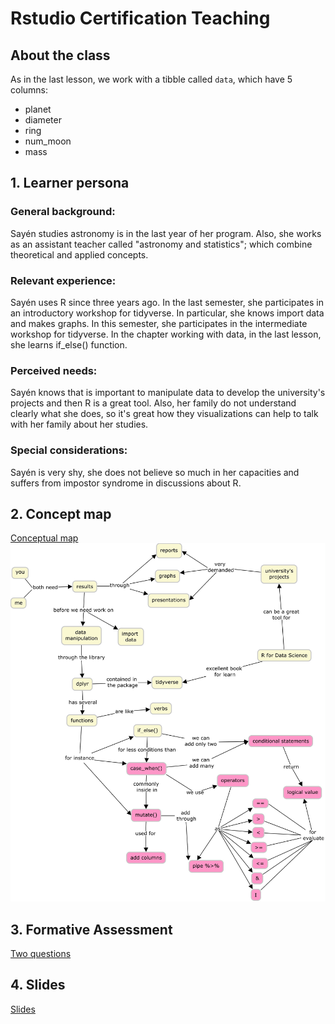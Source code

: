 # Rstudio Certification Teaching

## About the class

As in the last lesson, we work with a tibble called `data`, which have 5 columns: 

  - planet
  - diameter
  - ring
  - num_moon
  - mass
  
## 1. Learner persona

### General background:

Sayén studies astronomy is in the last year of her program. Also, she works as an assistant teacher called "astronomy and statistics"; which combine theoretical and applied concepts.

### Relevant experience:

Sayén uses R since three years ago. In the last semester, she participates in an introductory workshop for tidyverse. In particular, she knows import data and makes graphs. In this semester, she participates in the intermediate workshop for tidyverse. In the chapter working with data, in the last lesson, she learns if_else() function.  
  
### Perceived needs:

Sayén knows that is important to manipulate data to develop the university's projects and then R is a great tool. Also, her family do not understand clearly what she does, so it's great how they visualizations can help to talk with her family about her studies.

### Special considerations: 

Sayén is very shy, she does not believe so much in her capacities and suffers from impostor syndrome in discussions about R. 

## 2. Concept map

[Conceptual map](https://github.com/jariffo/Rstudio_Certification_Teaching/blob/main/Graph_case_when.jpg)
<img src="Graph_case_when.jpg" width="1000" />

## 3. Formative Assessment

[Two questions](https://javiera-riffo-torres.shinyapps.io/Prueba_formativa/)


## 4. Slides

[Slides](https://github.com/jariffo/Rstudio_Certification_Teaching/blob/main/docs/Clase_case_when.Rmd)


